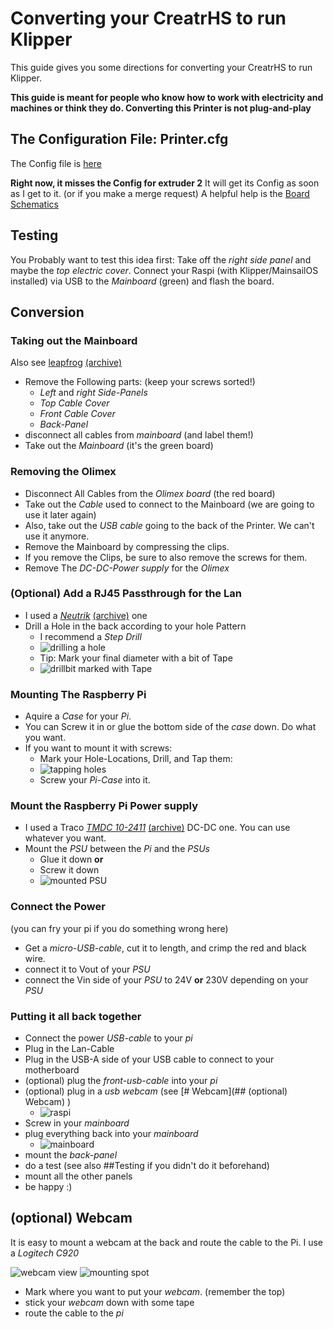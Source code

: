 # Converting your CreatrHS to run Klipper

This guide gives you some directions for converting your CreatrHS to run Klipper.

**This guide is meant for people who know how to work with electricity and machines or think they do. Converting this Printer is not plug-and-play**

## The Configuration File: Printer.cfg

The Config file is [here](printer-leapfrog-creatrhs.cfg)

**Right now, it misses the Config for extruder 2** It will get its Config as soon as I get to it. (or if you make a merge request) A helpful help is the [Board Schematics](https://web.archive.org/web/20240830094400/https://lfa.attachments1.freshdesk.com/data/helpdesk/attachments/production/11101744414/original/CREATR%20BOARD.pdf?response-content-type=application%2Fpdf&Expires=1725011290&Signature=dpvySAFBVW4ipRwD9~7R9Cuwm3PYWvf6KwDW55T5wYOICNJGnqRWu35d~Cr-krjGiwyRBcZ--2P7VvnGxWv13HQSA5mhHV4cGhPwk66fWUtpQEWxCh1dMR2BIIgs7sXd9vRtaDro5kCVBf6w2xW5u3MBOat2ZVZujJsVqfMOYA4wLmk65hAdXj4d7j7fnBiW231HBsGbrVoCLWRDgN27WuWN~Dni~IT2VJM0QOBDJxG4TvBaV9Q7M-VnRxW4jS1igFgoHYQiatCVFsceoiW-~6AnvqbTPmJzg~6R8GzrPTZl00lWfxtliIRzC1Oy~9nxDWNfrE0gWegF-psUHMfZFQ__&Key-Pair-Id=APKAJ7JARUX3F6RQIXLA)

## Testing

You Probably want to test this idea first: Take off the *right side panel* and maybe the *top electric cover*. Connect your Raspi (with Klipper/MainsailOS installed) via USB to the *Mainboard* (green) and flash the board.

## Conversion

### Taking out the Mainboard

Also see [leapfrog](https://support.lpfrg.com/support/solutions/articles/11000019686-how-to-replace-the-motherboard-of-your-creatr-hs) [(archive)](https://web.archive.org/web/20240920154111/https://support.lpfrg.com/support/solutions/articles/11000019686-how-to-replace-the-motherboard-of-your-creatr-hs)

- Remove the Following parts: (keep your screws sorted!)
  - *Left* and *right* *Side-Panels*
  - *Top Cable Cover*
  - *Front Cable Cover*
  - *Back-Panel*
- disconnect all cables from *mainboard* (and label them!)
- Take out the *Mainboard* (it's the green board)

### Removing the Olimex

- Disconnect All Cables from the *Olimex board* (the red board)
- Take out the *Cable* used to connect to the Mainboard (we are going to use it later again)
- Also, take out the *USB cable* going to the back of the Printer. We can't use it anymore.
- Remove the Mainboard by compressing the clips.
- If you remove the Clips, be sure to also remove the screws for them.
- Remove The *DC-DC-Power supply* for the *Olimex*

### (Optional) Add a RJ45 Passthrough for the Lan

- I used a *[Neutrik](https://www.buerklin.com/en/p/neutrik/network-adapters/ne8fdp-b/80F5189/)* [(archive)](https://web.archive.org/web/20240922175245/https://www.buerklin.com/en/p/neutrik/network-adapters/ne8fdp-b/80F5189/#expand) one
- Drill a Hole in the back according to your hole Pattern
  - I recommend a *Step Drill*
  - ![drilling a hole](images/1000014448.jpg)
  - Tip: Mark your final diameter with a bit of Tape
  - ![drillbit marked with Tape](images/1000014450.jpg)

### Mounting The Raspberry Pi

- Aquire a *Case* for your *Pi*.
- You can Screw it in or glue the bottom side of the *case* down. Do what you want.
- If you want to mount it with screws:
  - Mark your Hole-Locations, Drill, and Tap them:
  - ![tapping holes](images/1000014468.jpg)
  - Screw your *Pi-Case* into it.

### Mount the Raspberry Pi Power supply

- I used a Traco [*TMDC 10-2411*](https://www.buerklin.com/en/p/traco-power/dc-dc-converters/tmdc-10-2411/32C4535/) [(archive)](https://web.archive.org/web/20240922180005/https://www.buerklin.com/en/p/traco-power/dc-dc-converters/tmdc-10-2411/32C4535/) DC-DC one. You can use whatever you want.
- Mount the *PSU* between the *Pi* and the *PSUs*
  - Glue it down **or**
  - Screw it down
  - ![mounted PSU](images/1000014506.jpg)

### Connect the Power

(you can fry your pi if you do something wrong here)

- Get a *micro-USB-cable*, cut it to length, and crimp the red and black wire.
- connect it to Vout of your *PSU*
- connect the Vin side of your *PSU* to 24V **or** 230V depending on your *PSU*

### Putting it all back together

- Connect the power *USB-cable* to your *pi*
- Plug in the Lan-Cable
- Plug in the USB-A side of your USB cable to connect to your motherboard
- (optional) plug the *front-usb-cable* into your *pi*
- (optional) plug in a *usb webcam* (see [# Webcam](## (optional) Webcam) )
  - ![raspi](images/1000014494.jpg)
- Screw in your *mainboard*
- plug everything back into your *mainboard*
  - ![mainboard](images/1000014505.jpg)
- mount the *back-panel*
- do a test (see also ##Testing if you didn't do it beforehand)
- mount all the other panels
- be happy :)

## (optional) Webcam

It is easy to mount a webcam at the back and route the cable to the Pi. I use a *Logitech C920*

![webcam view](images/webcam%20view.png) ![mounting spot](images/IMG_20240922_204046666.jpg)

- Mark where you want to put your *webcam*. (remember the top)
- stick your *webcam* down with some tape
- route the cable to the *pi*
